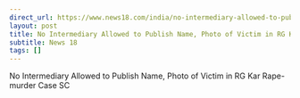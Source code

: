 ```yaml
---
direct_url: https://www.news18.com/india/no-intermediary-allowed-to-publish-name-photo-of-victim-in-rg-kar-rape-murder-case-sc-9069223.html
layout: post
title: No Intermediary Allowed to Publish Name, Photo of Victim in RG Kar Rape-murder Case  SC
subtitle: News 18
tags: []
---
```


No Intermediary Allowed to Publish Name, Photo of Victim in RG Kar Rape-murder Case  SC
